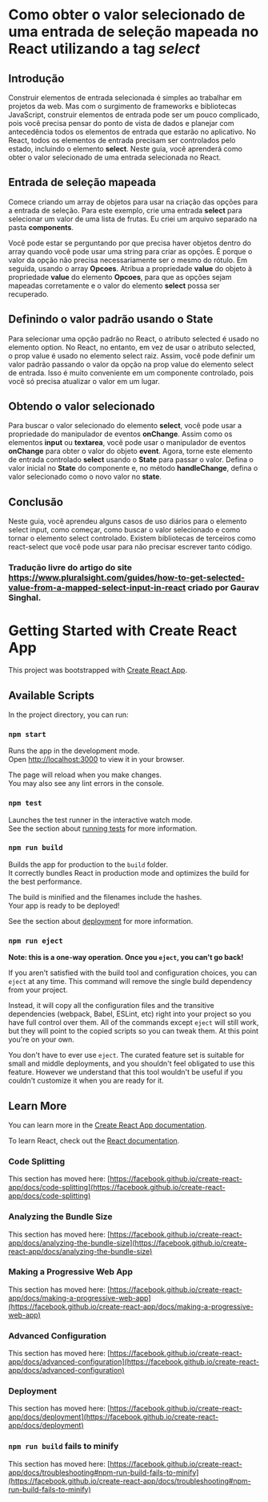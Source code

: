 # Como obter o valor selecionado de uma entrada de seleção mapeada no React utilizando a tag *select*

## Introdução
Construir elementos de entrada selecionada é simples ao trabalhar em projetos da web. Mas com o surgimento de frameworks e bibliotecas JavaScript, construir elementos de entrada pode ser um pouco complicado, pois você precisa pensar do ponto de vista de dados e planejar com antecedência todos os elementos de entrada que estarão no aplicativo. No React, todos os elementos de entrada precisam ser controlados pelo estado, incluindo o elemento **select**. Neste guia, você aprenderá como obter o valor selecionado de uma entrada selecionada no React.

## Entrada de seleção mapeada
Comece criando um array de objetos para usar na criação das opções para a entrada de seleção. Para este exemplo, crie uma entrada **select** para selecionar um valor de uma lista de frutas. Eu criei um arquivo separado na pasta **components**.

Você pode estar se perguntando por que precisa haver objetos dentro do array quando você pode usar uma string para criar as opções. É porque o valor da opção não precisa necessariamente ser o mesmo do rótulo. Em seguida, usando o array **Opcoes**. Atribua a propriedade **value** do objeto à propriedade **value** do elemento **Opcoes**, para que as opções sejam mapeadas corretamente e o valor do elemento **select** possa ser recuperado.


## Definindo o valor padrão usando o State
Para selecionar uma opção padrão no React, o atributo selected é usado no elemento option. No React, no entanto, em vez de usar o atributo selected, o prop value é usado no elemento select raiz. Assim, você pode definir um valor padrão passando o valor da opção na prop value do elemento select de entrada. Isso é muito conveniente em um componente controlado, pois você só precisa atualizar o valor em um lugar.

## Obtendo o valor selecionado
Para buscar o valor selecionado do elemento **select**, você pode usar a propriedade do manipulador de eventos **onChange**. Assim como os elementos **input** ou **textarea**, você pode usar o manipulador de eventos **onChange** para obter o valor do objeto **event**. Agora, torne este elemento de entrada controlado **select** usando o **State** para passar o valor. Defina o valor inicial no **State** do componente e, no método **handleChange**, defina o valor selecionado como o novo valor no **state**.


## Conclusão
Neste guia, você aprendeu alguns casos de uso diários para o elemento select input, como começar, como buscar o valor selecionado e como tornar o elemento select controlado. Existem bibliotecas de terceiros como react-select que você pode usar para não precisar escrever tanto código.

### Tradução livre do artigo do site https://www.pluralsight.com/guides/how-to-get-selected-value-from-a-mapped-select-input-in-react criado por Gaurav Singhal.

# Getting Started with Create React App

This project was bootstrapped with [Create React App](https://github.com/facebook/create-react-app).

## Available Scripts

In the project directory, you can run:

### `npm start`

Runs the app in the development mode.\
Open [http://localhost:3000](http://localhost:3000) to view it in your browser.

The page will reload when you make changes.\
You may also see any lint errors in the console.

### `npm test`

Launches the test runner in the interactive watch mode.\
See the section about [running tests](https://facebook.github.io/create-react-app/docs/running-tests) for more information.

### `npm run build`

Builds the app for production to the `build` folder.\
It correctly bundles React in production mode and optimizes the build for the best performance.

The build is minified and the filenames include the hashes.\
Your app is ready to be deployed!

See the section about [deployment](https://facebook.github.io/create-react-app/docs/deployment) for more information.

### `npm run eject`

**Note: this is a one-way operation. Once you `eject`, you can't go back!**

If you aren't satisfied with the build tool and configuration choices, you can `eject` at any time. This command will remove the single build dependency from your project.

Instead, it will copy all the configuration files and the transitive dependencies (webpack, Babel, ESLint, etc) right into your project so you have full control over them. All of the commands except `eject` will still work, but they will point to the copied scripts so you can tweak them. At this point you're on your own.

You don't have to ever use `eject`. The curated feature set is suitable for small and middle deployments, and you shouldn't feel obligated to use this feature. However we understand that this tool wouldn't be useful if you couldn't customize it when you are ready for it.

## Learn More

You can learn more in the [Create React App documentation](https://facebook.github.io/create-react-app/docs/getting-started).

To learn React, check out the [React documentation](https://reactjs.org/).

### Code Splitting

This section has moved here: [https://facebook.github.io/create-react-app/docs/code-splitting](https://facebook.github.io/create-react-app/docs/code-splitting)

### Analyzing the Bundle Size

This section has moved here: [https://facebook.github.io/create-react-app/docs/analyzing-the-bundle-size](https://facebook.github.io/create-react-app/docs/analyzing-the-bundle-size)

### Making a Progressive Web App

This section has moved here: [https://facebook.github.io/create-react-app/docs/making-a-progressive-web-app](https://facebook.github.io/create-react-app/docs/making-a-progressive-web-app)

### Advanced Configuration

This section has moved here: [https://facebook.github.io/create-react-app/docs/advanced-configuration](https://facebook.github.io/create-react-app/docs/advanced-configuration)

### Deployment

This section has moved here: [https://facebook.github.io/create-react-app/docs/deployment](https://facebook.github.io/create-react-app/docs/deployment)

### `npm run build` fails to minify

This section has moved here: [https://facebook.github.io/create-react-app/docs/troubleshooting#npm-run-build-fails-to-minify](https://facebook.github.io/create-react-app/docs/troubleshooting#npm-run-build-fails-to-minify)
